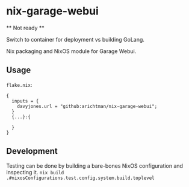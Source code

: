 # nix-garage-webui

** Not ready **

Switch to container for deployment vs building GoLang.

Nix packaging and NixOS module for Garage Webui.

## Usage

`flake.nix`:

```
{
  inputs = {
    davyjones.url = "github:arichtman/nix-garage-webui";
  }
  {...}:{

  }
}
```

## Development

Testing can be done by building a bare-bones NixOS configuration and inspecting it.
`nix build .#nixosConfigurations.test.config.system.build.toplevel`

